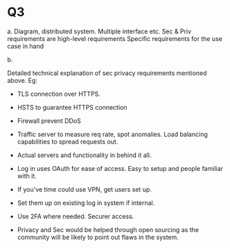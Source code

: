 # Q3

a. Diagram, distributed system. Multiple interface etc.
Sec & Priv requirements are high-level requirements
Specific requirements for the use case in hand

b.

Detailed technical explanation of sec privacy requirements mentioned above.
Eg:
  - TLS connection over HTTPS.
  - HSTS to guarantee HTTPS connection
  - Firewall prevent DDoS
  - Traffic server to measure req rate, spot anomalies. Load balancing capabilities to spread requests out.
  - Actual servers and functionality in behind it all.

  - Log in uses OAuth for ease of access. Easy to setup and people familiar with it.
  - If you've time could use VPN, get users set up.
  - Set them up on existing log in system if internal.
  - Use 2FA where needed. Securer access.
  - Privacy and Sec would be helped through open sourcing as the community will be likely to point out flaws in the system.
